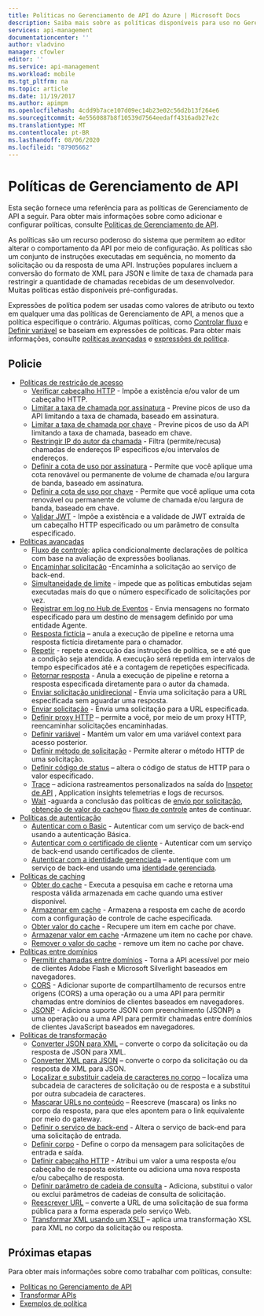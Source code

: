 ```yaml
---
title: Políticas no Gerenciamento de API do Azure | Microsoft Docs
description: Saiba mais sobre as políticas disponíveis para uso no Gerenciamento de API do Azure. As políticas permitem que o Publicador altere o comportamento da API por meio da configuração.
services: api-management
documentationcenter: ''
author: vladvino
manager: cfowler
editor: ''
ms.service: api-management
ms.workload: mobile
ms.tgt_pltfrm: na
ms.topic: article
ms.date: 11/19/2017
ms.author: apimpm
ms.openlocfilehash: 4cdd9b7ace107d09ec14b23e02c56d2b13f264e6
ms.sourcegitcommit: 4e5560887b8f10539d7564eedaff4316adb27e2c
ms.translationtype: MT
ms.contentlocale: pt-BR
ms.lasthandoff: 08/06/2020
ms.locfileid: "87905662"
---
```

# <a name="api-management-policies"></a>Políticas de Gerenciamento de API
Esta seção fornece uma referência para as políticas de Gerenciamento de API a seguir. Para obter mais informações sobre como adicionar e configurar políticas, consulte [Políticas de Gerenciamento de API](api-management-howto-policies.md).  
  
 As políticas são um recurso poderoso do sistema que permitem ao editor alterar o comportamento da API por meio de configuração. As políticas são um conjunto de instruções executadas em sequência, no momento da solicitação ou da resposta de uma API. Instruções populares incluem a conversão do formato de XML para JSON e limite de taxa de chamada para restringir a quantidade de chamadas recebidas de um desenvolvedor. Muitas políticas estão disponíveis pré-configuradas.  
  
 Expressões de política podem ser usadas como valores de atributo ou texto em qualquer uma das políticas de Gerenciamento de API, a menos que a política especifique o contrário. Algumas políticas, como [Controlar fluxo](api-management-advanced-policies.md#choose) e [Definir variável](api-management-advanced-policies.md#set-variable) se baseiam em expressões de políticas. Para obter mais informações, consulte [políticas avançadas](api-management-advanced-policies.md#AdvancedPolicies) e [expressões de política](api-management-policy-expressions.md).  
  
##  <a name="policies"></a><a name="ProxyPolicies"></a>Policie  
  
-   [Políticas de restrição de acesso](api-management-access-restriction-policies.md#AccessRestrictionPolicies)  
    -   [Verificar cabeçalho HTTP](api-management-access-restriction-policies.md#CheckHTTPHeader) - Impõe a existência e/ou valor de um cabeçalho HTTP.  
    -   [Limitar a taxa de chamada por assinatura](api-management-access-restriction-policies.md#LimitCallRate) - Previne picos de uso da API limitando a taxa de chamada, baseado em assinatura.  
    -   [Limitar a taxa de chamada por chave](api-management-access-restriction-policies.md#LimitCallRateByKey) - Previne picos de uso da API limitando a taxa de chamada, baseado em chave.  
    -   [Restringir IP do autor da chamada](api-management-access-restriction-policies.md#RestrictCallerIPs) - Filtra (permite/recusa) chamadas de endereços IP específicos e/ou intervalos de endereços.  
    -   [Definir a cota de uso por assinatura](api-management-access-restriction-policies.md#SetUsageQuota) - Permite que você aplique uma cota renovável ou permanente de volume de chamada e/ou largura de banda, baseado em assinatura.  
    -   [Definir a cota de uso por chave](api-management-access-restriction-policies.md#SetUsageQuotaByKey) - Permite que você aplique uma cota renovável ou permanente de volume de chamada e/ou largura de banda, baseado em chave.  
    -   [Validar JWT](api-management-access-restriction-policies.md#ValidateJWT) - Impõe a existência e a validade de JWT extraída de um cabeçalho HTTP especificado ou um parâmetro de consulta especificado.  
-   [Políticas avançadas](api-management-advanced-policies.md#AdvancedPolicies)  
    -   [Fluxo de controle](api-management-advanced-policies.md#choose): aplica condicionalmente declarações de política com base na avaliação de expressões boolianas.  
    -   [Encaminhar solicitação](api-management-advanced-policies.md#ForwardRequest) -Encaminha a solicitação ao serviço de back-end.
    -   [Simultaneidade de limite](api-management-advanced-policies.md#LimitConcurrency) - impede que as políticas embutidas sejam executadas mais do que o número especificado de solicitações por vez.
    -   [Registrar em log no Hub de Eventos](api-management-advanced-policies.md#log-to-eventhub) - Envia mensagens no formato especificado para um destino de mensagem definido por uma entidade Agente.
    -   [Resposta fictícia](api-management-advanced-policies.md#mock-response) – anula a execução de pipeline e retorna uma resposta fictícia diretamente para o chamador.
    -   [Repetir](api-management-advanced-policies.md#Retry) - repete a execução das instruções de política, se e até que a condição seja atendida. A execução será repetida em intervalos de tempo especificados até e a contagem de repetições especificada.  
    -   [Retornar resposta](api-management-advanced-policies.md#ReturnResponse) - Anula a execução de pipeline e retorna a resposta especificada diretamente para o autor da chamada.  
    -   [Enviar solicitação unidirecional](api-management-advanced-policies.md#SendOneWayRequest) - Envia uma solicitação para a URL especificada sem aguardar uma resposta.  
    -   [Enviar solicitação](api-management-advanced-policies.md#SendRequest) - Envia uma solicitação para a URL especificada.
    -   [Definir proxy HTTP](api-management-advanced-policies.md#SetHttpProxy) – permite a você, por meio de um proxy HTTP, reencaminhar solicitações encaminhadas.
    -   [Definir variável](api-management-advanced-policies.md#set-variable) - Mantém um valor em uma variável context para acesso posterior.  
    -   [Definir método de solicitação](api-management-advanced-policies.md#SetRequestMethod) - Permite alterar o método HTTP de uma solicitação.  
    -   [Definir código de status](api-management-advanced-policies.md#SetStatus) – altera o código de status de HTTP para o valor especificado.  
    -   [Trace](api-management-advanced-policies.md#Trace) – adiciona rastreamentos personalizados na saída do [Inspetor de API](./api-management-howto-api-inspector.md) , Application insights telemetrias e logs de recursos.  
    -   [Wait](api-management-advanced-policies.md#Wait) -aguarda a conclusão das políticas de [envio por solicitação](api-management-advanced-policies.md#SendRequest), [obtenção de valor do cache](api-management-caching-policies.md#GetFromCacheByKey)ou [fluxo de controle](api-management-advanced-policies.md#choose) antes de continuar.  
-   [Políticas de autenticação](api-management-authentication-policies.md#AuthenticationPolicies)  
    -   [Autenticar com o Basic](api-management-authentication-policies.md#Basic) - Autenticar com um serviço de back-end usando a autenticação Básica.  
    -   [Autenticar com o certificado de cliente](api-management-authentication-policies.md#ClientCertificate) - Autenticar com um serviço de back-end usando certificados de cliente.  
    -   [Autenticar com a identidade gerenciada](api-management-authentication-policies.md#ManagedIdentity) – autentique com um serviço de back-end usando uma [identidade gerenciada](../active-directory/managed-identities-azure-resources/overview.md).  
-   [Políticas de caching](api-management-caching-policies.md#CachingPolicies)  
    -   [Obter do cache](api-management-caching-policies.md#GetFromCache) - Executa a pesquisa em cache e retorna uma resposta válida armazenada em cache quando uma estiver disponível.  
    -   [Armazenar em cache](api-management-caching-policies.md#StoreToCache) - Armazena a resposta em cache de acordo com a configuração de controle de cache especificada.  
    -   [Obter valor do cache](api-management-caching-policies.md#GetFromCacheByKey) - Recupere um item em cache por chave.  
    -   [Armazenar valor em cache](api-management-caching-policies.md#StoreToCacheByKey) -Armazene um item no cache por chave.  
    -   [Remover o valor do cache](api-management-caching-policies.md#RemoveCacheByKey) - remove um item no cache por chave.  
-   [Políticas entre domínios](api-management-cross-domain-policies.md#CrossDomainPolicies)  
    -   [Permitir chamadas entre domínios](api-management-cross-domain-policies.md#AllowCrossDomainCalls) - Torna a API acessível por meio de clientes Adobe Flash e Microsoft Silverlight baseados em navegadores.  
    -   [CORS](api-management-cross-domain-policies.md#CORS) - Adicionar suporte de compartilhamento de recursos entre origens (CORS) a uma operação ou a uma API para permitir chamadas entre domínios de clientes baseados em navegadores.  
    -   [JSONP](api-management-cross-domain-policies.md#JSONP) - Adiciona suporte JSON com preenchimento (JSONP) a uma operação ou a uma API para permitir chamadas entre domínios de clientes JavaScript baseados em navegadores.  
-   [Políticas de transformação](api-management-transformation-policies.md#TransformationPolicies)  
    -   [Converter JSON para XML](api-management-transformation-policies.md#ConvertJSONtoXML) – converte o corpo da solicitação ou da resposta de JSON para XML.  
    -   [Converter XML para JSON](api-management-transformation-policies.md#ConvertXMLtoJSON) – converte o corpo da solicitação ou da resposta de XML para JSON.  
    -   [Localizar e substituir cadeia de caracteres no corpo](api-management-transformation-policies.md#Findandreplacestringinbody) – localiza uma subcadeia de caracteres de solicitação ou de resposta e a substitui por outra subcadeia de caracteres.  
    -   [Mascarar URLs no conteúdo](api-management-transformation-policies.md#MaskURLSContent) – Reescreve (mascara) os links no corpo da resposta, para que eles apontem para o link equivalente por meio do gateway.  
    -   [Definir o serviço de back-end](api-management-transformation-policies.md#SetBackendService) - Altera o serviço de back-end para uma solicitação de entrada.  
    -   [Definir corpo](api-management-transformation-policies.md#SetBody) - Define o corpo da mensagem para solicitações de entrada e saída.  
    -   [Definir cabeçalho HTTP](api-management-transformation-policies.md#SetHTTPheader) - Atribui um valor a uma resposta e/ou cabeçalho de resposta existente ou adiciona uma nova resposta e/ou cabeçalho de resposta.  
    -   [Definir parâmetro de cadeia de consulta](api-management-transformation-policies.md#SetQueryStringParameter) - Adiciona, substitui o valor ou exclui parâmetros de cadeias de consulta de solicitação.  
    -   [Reescrever URL](api-management-transformation-policies.md#RewriteURL) – converte a URL de uma solicitação de sua forma pública para a forma esperada pelo serviço Web.  
    -   [Transformar XML usando um XSLT](api-management-transformation-policies.md#XSLTransform) – aplica uma transformação XSL para XML no corpo da solicitação ou resposta.  



## <a name="next-steps"></a>Próximas etapas
Para obter mais informações sobre como trabalhar com políticas, consulte:

+ [Políticas no Gerenciamento de API](api-management-howto-policies.md)
+ [Transformar APIs](transform-api.md)
+ [Exemplos de política](policy-samples.md)   
